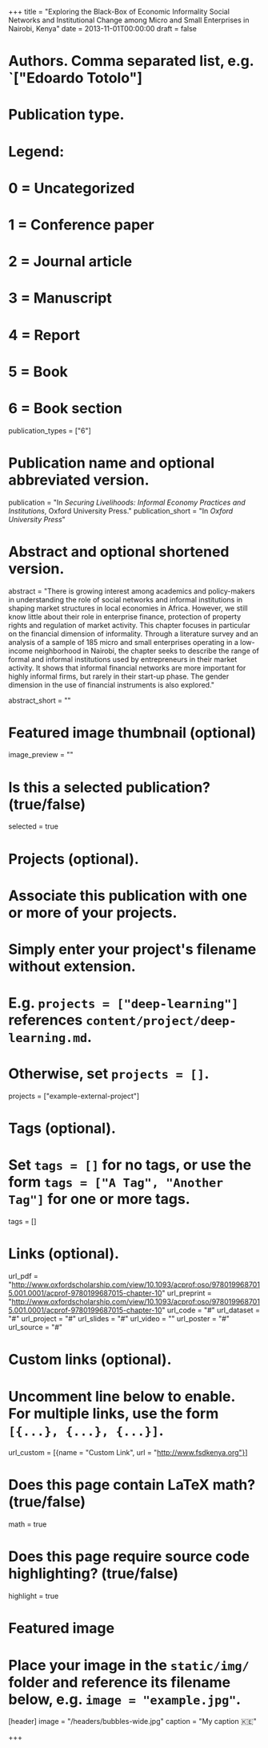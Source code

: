 +++
title = "Exploring the Black-Box of Economic Informality
Social Networks and Institutional Change among Micro and Small Enterprises in Nairobi, Kenya"
date = 2013-11-01T00:00:00
draft = false

# Authors. Comma separated list, e.g. `["Edoardo Totolo"]

# Publication type.
# Legend:
# 0 = Uncategorized
# 1 = Conference paper
# 2 = Journal article
# 3 = Manuscript
# 4 = Report
# 5 = Book
# 6 = Book section
publication_types = ["6"]

# Publication name and optional abbreviated version.
publication = "In *Securing Livelihoods: Informal Economy Practices and Institutions*, Oxford University Press."
publication_short = "In *Oxford University Press*"

# Abstract and optional shortened version.
abstract = "There is growing interest among academics and policy-makers in understanding the role of social networks and informal institutions in shaping market structures in local economies in Africa. However, we still know little about their role in enterprise finance, protection of property rights and regulation of market activity. This chapter focuses in particular on the financial dimension of informality. Through a literature survey and an analysis of a sample of 185 micro and small enterprises operating in a low-income neighborhood in Nairobi, the chapter seeks to describe the range of formal and informal institutions used by entrepreneurs in their market activity. It shows that informal financial networks are more important for highly informal firms, but rarely in their start-up phase. The gender dimension in the use of financial instruments is also explored."

abstract_short = ""

# Featured image thumbnail (optional)
image_preview = ""

# Is this a selected publication? (true/false)
selected = true

# Projects (optional).
#   Associate this publication with one or more of your projects.
#   Simply enter your project's filename without extension.
#   E.g. `projects = ["deep-learning"]` references `content/project/deep-learning.md`.
#   Otherwise, set `projects = []`.
projects = ["example-external-project"]

# Tags (optional).
#   Set `tags = []` for no tags, or use the form `tags = ["A Tag", "Another Tag"]` for one or more tags.
tags = []

# Links (optional).
url_pdf = "http://www.oxfordscholarship.com/view/10.1093/acprof:oso/9780199687015.001.0001/acprof-9780199687015-chapter-10"
url_preprint = "http://www.oxfordscholarship.com/view/10.1093/acprof:oso/9780199687015.001.0001/acprof-9780199687015-chapter-10"
url_code = "#"
url_dataset = "#"
url_project = "#"
url_slides = "#"
url_video = ""
url_poster = "#"
url_source = "#"

# Custom links (optional).
#   Uncomment line below to enable. For multiple links, use the form `[{...}, {...}, {...}]`.
url_custom = [{name = "Custom Link", url = "http://www.fsdkenya.org"}]

# Does this page contain LaTeX math? (true/false)
math = true

# Does this page require source code highlighting? (true/false)
highlight = true

# Featured image
# Place your image in the `static/img/` folder and reference its filename below, e.g. `image = "example.jpg"`.
[header]
image = "/headers/bubbles-wide.jpg"
caption = "My caption :kenya:"

+++


